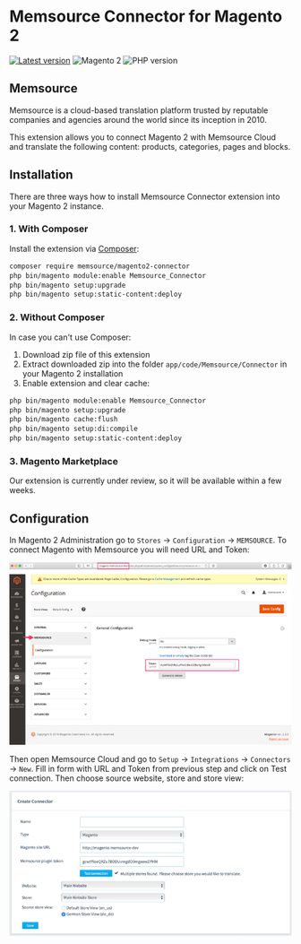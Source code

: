# Memsource Connector for Magento 2

[![Latest version](https://img.shields.io/packagist/v/memsource/magento2-connector.svg)](https://packagist.org/packages/memsource/magento2-connector)
![Magento 2](https://img.shields.io/badge/Magento-%3E=2.1-brightgreen.svg)
![PHP version](https://img.shields.io/badge/PHP-%3E=5.6.5-blue.svg)

## Memsource

Memsource is a cloud-based translation platform trusted by reputable companies and agencies 
around the world since its inception in 2010.

This extension allows you to connect Magento 2 with Memsource Cloud and translate the following
content: products, categories, pages and blocks.

## Installation

There are three ways how to install Memsource Connector extension into your Magento 2 instance.

### 1. With Composer

Install the extension via [Composer](https://getcomposer.org):

```bash
composer require memsource/magento2-connector
php bin/magento module:enable Memsource_Connector
php bin/magento setup:upgrade
php bin/magento setup:static-content:deploy
```

### 2. Without Composer

In case you can't use Composer:

1. Download zip file of this extension
2. Extract downloaded zip into the folder `app/code/Memsource/Connector` in your Magento 2 installation
3. Enable extension and clear cache:

```bash
php bin/magento module:enable Memsource_Connector
php bin/magento setup:upgrade
php bin/magento cache:flush
php bin/magento setup:di:compile
php bin/magento setup:static-content:deploy
```

### 3. Magento Marketplace

Our extension is currently under review, so it will be available within a few weeks.

## Configuration

In Magento 2 Administration go to `Stores` → `Configuration` → `MEMSOURCE`. 
To connect Magento with Memsource you will need URL and Token: 

<p align="center">
<img src="https://github.com/memsource/magento2-connector/raw/master/docs/magento-config.png">
</p>

Then open Memsource Cloud and go to `Setup` → `Integrations` → `Connectors` → `New`. Fill in form with URL 
and Token from previous step and click on Test connection. Then choose source website, store and store view:

<p align="center">
<img src="https://github.com/memsource/magento2-connector/raw/master/docs/memsource-config.png">
</p>
